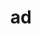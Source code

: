 ---
title: ad
meaning: to, toward
ch: [two, four, seven, mt, mt8thru9, 7r, 24rv]
pos: preposition
di: (takes accusative)
six: y
laudio: ../assets/audio/ad-laudio.mp3
haudio: ../assets/audio/ad-haudio.mp3
---